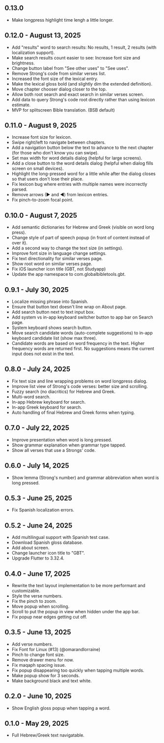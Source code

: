 ## 0.13.0

- Make longpress highlight time lengh a little longer.

## 0.12.0 - August 13, 2025

- Add "results" word to search results: No results, 1 result, 2 results (with localization support).
- Make search results count easier to see: Increase font size and brightness.
- Change button label from "See other uses" to "See uses".
- Remove Strong's code from similar verses list.
- Increased the font size of the lexical entry.
- Make the lexical gloss bold (and slightly dim the extended definition).
- Move chapter chooser dialog closer to the top.
- Allow both root search and exact search in similar verses screen.
- Add data to query Strong's code root directly rather than using lexicon estimate.
- MVP for splitscreen Bible translation. (BSB default)

## 0.11.0 - August 9, 2025

- Increase font size for lexicon.
- Swipe right/left to navigate between chapters.
- Add a navigation button below the text to advance to the next chapter (for those who don't know you can swipe).
- Set max width for word details dialog (helpful for large screens).
- Add a close button to the word details dialog (helpful when dialog fills screen on small devices).
- Highlight the long-pressed word for a little while after the dialog closes so that users don't lose their place.
- Fix lexicon bug where entries with multiple names were incorrectly parsed.
- Remove arrows (► and ◄) from lexicon entries.
- Fix pinch-to-zoom focal point.

## 0.10.0 - August 7, 2025

- Add semantic dictionaries for Hebrew and Greek (visible on word long press).
- Change style of part of speech popup (in front of content instead of over it).
- Add a second way to change the text size (in settings).
- Improve font size in language change settings.
- Fix text directionality for similar verses page.
- Show root word on similar verses page.
- Fix iOS launcher icon title (GBT, not Studyapp)
- Update the app namespace to com.globalbibletools.gbt.

## 0.9.1 - July 30, 2025

- Localize missing phrase into Spanish.
- Ensure that button text doesn't line wrap on About page.
- Add search button next to text input box.
- Add system vs in-app keyboard switcher button to app bar on Search page.
- System keyboard shows search button.
- Move search candidate words (auto-complete suggestions) to in-app keyboard candidate list (show max three).
- Candidate words are based on word frequency in the text. Higher frequency words are returned first. No suggestions means the current input does not exist in the text.

## 0.8.0 - July 24, 2025

- Fix text size and line wrapping problems on word longpress dialog.
- Improve list view of Strong's code verses: better size and scrolling.
- Fuzzy search (no diacritics) for Hebrew and Greek.
- Multi-word search.
- In-app Hebrew keyboard for search.
- In-app Greek keyboard for search.
- Auto handling of final Hebrew and Greek forms when typing.

## 0.7.0 - July 22, 2025

- Improve presentation when word is long pressed.
- Show grammar explanation when grammar type tapped.
- Show all verses that use a Strongs' code.

## 0.6.0 - July 14, 2025

- Show lemma (Strong's number) and grammar abbreviation when word is long pressed.

## 0.5.3 - June 25, 2025

- Fix Spanish localization errors.

## 0.5.2 - June 24, 2025

- Add multilingual support with Spanish test case.
- Download Spanish gloss database.
- Add about screen.
- Change launcher icon title to "GBT".
- Upgrade Flutter to 3.32.4.

## 0.4.0 - June 17, 2025

- Rewrite the text layout implementation to be more performant and customizable.
- Style the verse numbers.
- Fix the pinch to zoom.
- Move popup when scrolling.
- Scroll to put the popup in view when hidden under the app bar.
- Fix popup near edges getting cut off.

## 0.3.5 - June 13, 2025

- Add verse numbers.
- Fix Font for Linux (#13) (@omarandlorraine)
- Pinch to change font size.
- Remove drawer menu for now.
- Fix maqaph spacing issue.
- Fix popup disappearing too quickly when tapping multiple words.
- Make popup show for 3 seconds.
- Make background black and text white.

## 0.2.0 - June 10, 2025

- Show English gloss popup when tapping a word.

## 0.1.0 - May 29, 2025

- Full Hebrew/Greek text navigatable.